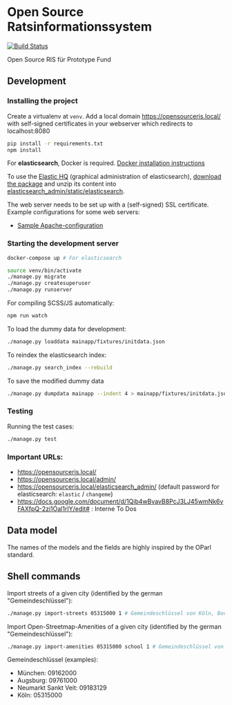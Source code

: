 # Open Source Ratsinformationssystem

[![Build Status](https://travis-ci.org/CatoTH/opensourceris.svg)](https://travis-ci.org/CatoTH/opensourceris)

Open Source RIS für Prototype Fund

## Development

### Installing the project

Create a virtualenv at `venv`. Add a local domain https://opensourceris.local/ with self-signed certificates in your webserver which redirects to localhost:8080

```bash
pip install -r requirements.txt
npm install
```

For **elasticsearch**, Docker is required. [Docker installation instructions](https://docs.docker.com/engine/installation/)

To use the [Elastic HQ](http://www.elastichq.org/) (graphical administration of elasticsearch), [download the package](https://github.com/royrusso/elasticsearch-HQ/zipball/master) and unzip its content into [elasticsearch_admin/static/elasticsearch](elasticsearch_admin/static/elasticsearch).

The web server needs to be set up with a (self-signed) SSL certificate. Example configurations for some web servers:
- [Sample Apache-configuration](docs/apache.conf)


### Starting the development server

```bash
docker-compose up # For elasticsearch
```

```bash
source venv/bin/activate
./manage.py migrate
./manage.py createsuperuser
./manage.py runserver
```

For compiling SCSS/JS automatically:

```bash
npm run watch
```

To load the dummy data for development:

```bash
./manage.py loaddata mainapp/fixtures/initdata.json
```

To reindex the elasticsearch index:

```bash
./manage.py search_index --rebuild
```

To save the modified dummy data

```bash
./manage.py dumpdata mainapp --indent 4 > mainapp/fixtures/initdata.json
```

### Testing

Running the test cases:
```bash
./manage.py test

```

### Important URLs:

- https://opensourceris.local/
- https://opensourceris.local/admin/
- https://opensourceris.local/elasticsearch_admin/ (default password for elasticsearch: ``elastic`` / ``changeme``)
- https://docs.google.com/document/d/1Qib4wBvavB8PcJ3LJ45wmNk6vFAXfpQ-2zi1Oal1rIY/edit# : Interne To Dos

## Data model

The names of the models and the fields are highly inspired by the OParl standard. 


## Shell commands

Import streets of a given city (identified by the german "Gemeindeschlüssel"):
```bash
./manage.py import-streets 05315000 1 # Gemeindeschlüssel von Köln, Body-ID 1
```

Import Open-Streetmap-Amenities of a given city (identified by the german "Gemeindeschlüssel"):
```bash
./manage.py import-amenities 05315000 school 1 # Gemeindeschlüssel von Köln, Amenity, Body-ID 1
```

Gemeindeschlüssel (examples):
- München: 09162000
- Augsburg: 09761000
- Neumarkt Sankt Veit: 09183129
- Köln: 05315000
